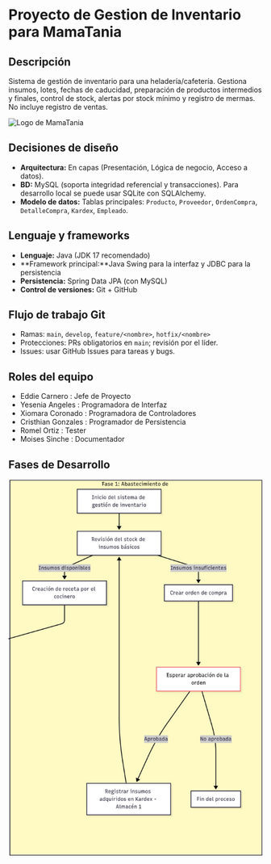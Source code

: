 # Proyecto de Gestion de Inventario para MamaTania
## Descripción
Sistema de gestión de inventario para una heladería/cafetería. Gestiona insumos, lotes, fechas de caducidad, preparación de productos intermedios y finales, control de stock, alertas por stock mínimo y registro de mermas. No incluye registro de ventas.

![Logo de MamaTania](https://linktr.ee/og/image/mamatania.pe.jpg)

## Decisiones de diseño
- **Arquitectura:** En capas (Presentación, Lógica de negocio, Acceso a datos).
- **BD:** MySQL (soporta integridad referencial y transacciones). Para desarrollo local se puede usar SQLite con SQLAlchemy.
- **Modelo de datos:** Tablas principales: `Producto`, `Proveedor`, `OrdenCompra`, `DetalleCompra`, `Kardex`, `Empleado`.

## Lenguaje y frameworks
- **Lenguaje:** Java (JDK 17 recomendado)
- **Framework principal:**Java Swing para la interfaz y JDBC para la persistencia
- **Persistencia:** Spring Data JPA (con MySQL)
- **Control de versiones:** Git + GitHub

## Flujo de trabajo Git
- Ramas: `main`, `develop`, `feature/<nombre>`, `hotfix/<nombre>`
- Protecciones: PRs obligatorios en `main`; revisión por el líder.
- Issues: usar GitHub Issues para tareas y bugs.

## Roles del equipo
- Eddie Carnero : Jefe de Proyecto
- Yesenia Angeles : Programadora de Interfaz
- Xiomara Coronado : Programadora de Controladores
- Cristhian Gonzales : Programador de Persistencia
- Romel Ortiz : Tester
- Moises Sinche : Documentador

## Fases de Desarrollo
![Fase 1](https://github.com/eddiecarnero/gestion-inventario/blob/main/imagenes-readme/fase1.jpg?)
